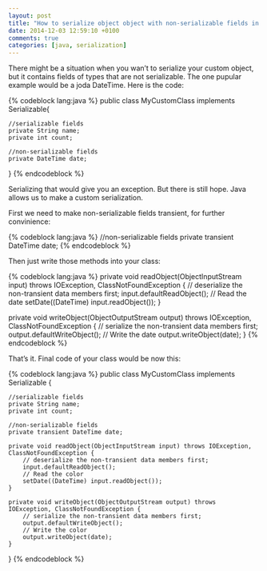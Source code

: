 ```yaml
---
layout: post
title: "How to serialize object object with non-serializable fields in java?"
date: 2014-12-03 12:59:10 +0100
comments: true
categories: [java, serialization]
---
```


There might be a situation when you wan’t to serialize your custom object, but it contains fields of types that are not serializable. The one pupular example would be a joda DateTime. Here is the code:

{% codeblock lang:java %}
public class MyCustomClass implements Serializable{
     
    //serializable fields
    private String name;
    private int count;
     
    //non-serializable fields
    private DateTime date;
}
{% endcodeblock %}

Serializing that would give you an exception. But there is still hope. Java allows us to make a custom serialization.

First we need to make non-serializable fields transient, for further convinience:

{% codeblock lang:java %}
//non-serializable fields
    private transient DateTime date;
{% endcodeblock %}

Then just write those methods into your class:

{% codeblock lang:java %}
private void readObject(ObjectInputStream input) throws IOException, ClassNotFoundException {
    // deserialize the non-transient data members first;
    input.defaultReadObject();
    // Read the date
    setDate((DateTime) input.readObject());
}
 
private void writeObject(ObjectOutputStream output) throws IOException, ClassNotFoundException {
    // serialize the non-transient data members first;
    output.defaultWriteObject();
    // Write the date
    output.writeObject(date);
}
{% endcodeblock %}

That’s it. Final code of your class would be now this:

{% codeblock lang:java %}
public class MyCustomClass implements Serializable {
 
    //serializable fields
    private String name;
    private int count;
 
    //non-serializable fields
    private transient DateTime date;
 
    private void readObject(ObjectInputStream input) throws IOException, ClassNotFoundException {
        // deserialize the non-transient data members first;
        input.defaultReadObject();
        // Read the color
        setDate((DateTime) input.readObject());
    }
 
    private void writeObject(ObjectOutputStream output) throws IOException, ClassNotFoundException {
        // serialize the non-transient data members first;
        output.defaultWriteObject();
        // Write the color
        output.writeObject(date);
    }
 
}
{% endcodeblock %}